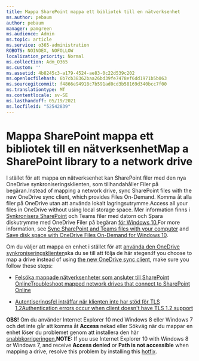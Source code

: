 ```yaml
---
title: Mappa SharePoint mappa ett bibliotek till en nätverksenhet
ms.author: pebaum
author: pebaum
manager: pamgreen
ms.audience: Admin
ms.topic: article
ms.service: o365-administration
ROBOTS: NOINDEX, NOFOLLOW
localization_priority: Normal
ms.collection: Adm_O365
ms.custom: ''
ms.assetid: 4b8245c3-a179-4524-ae83-0c22d539c202
ms.openlocfilehash: 6b7cb38362baa26bd39fe7478ef6dd1971b5b063
ms.sourcegitcommit: f4866e94918c7b591ad0cd3b58169d340bcc7f00
ms.translationtype: MT
ms.contentlocale: sv-SE
ms.lasthandoff: 05/19/2021
ms.locfileid: "52542839"
---
```

# <a name="map-a-sharepoint-library-to-a-network-drive"></a><span data-ttu-id="6276b-102">Mappa SharePoint mappa ett bibliotek till en nätverksenhet</span><span class="sxs-lookup"><span data-stu-id="6276b-102">Map a SharePoint library to a network drive</span></span>

<span data-ttu-id="6276b-103">I stället för att mappa en nätverksenhet kan SharePoint filer med den nya OneDrive synkroniseringsklienten, som tillhandahåller Filer på begäran.</span><span class="sxs-lookup"><span data-stu-id="6276b-103">Instead of mapping a network drive, sync SharePoint files with the new OneDrive sync client, which provides Files On-Demand.</span></span> <span data-ttu-id="6276b-104">Komma åt alla filer på OneDrive utan att använda lokalt lagringsutrymme.</span><span class="sxs-lookup"><span data-stu-id="6276b-104">Access all your files in OneDrive without using local storage space.</span></span> <span data-ttu-id="6276b-105">Mer information finns i [Synkronisera SharePoint](https://support.microsoft.com/office/sync-sharepoint-and-teams-files-with-your-computer-6de9ede8-5b6e-4503-80b2-6190f3354a88) och Teams filer med datorn och Spara diskutrymme med OneDrive Filer på begäran [för Windows 10.](https://support.microsoft.com/office/save-disk-space-with-onedrive-files-on-demand-for-windows-10-0e6860d3-d9f3-4971-b321-7092438fb38e)</span><span class="sxs-lookup"><span data-stu-id="6276b-105">For more information, see [Sync SharePoint and Teams files with your computer](https://support.microsoft.com/office/sync-sharepoint-and-teams-files-with-your-computer-6de9ede8-5b6e-4503-80b2-6190f3354a88) and [Save disk space with OneDrive Files On-Demand for Windows 10](https://support.microsoft.com/office/save-disk-space-with-onedrive-files-on-demand-for-windows-10-0e6860d3-d9f3-4971-b321-7092438fb38e).</span></span>

<span data-ttu-id="6276b-106">Om du väljer att mappa en enhet i stället för att [använda den OneDrive synkroniseringsklienten](https://support.microsoft.com/office/sync-sharepoint-and-teams-files-with-your-computer-6de9ede8-5b6e-4503-80b2-6190f3354a88)ska du se till att följa de här stegen:</span><span class="sxs-lookup"><span data-stu-id="6276b-106">If you choose to map a drive instead of using [the new OneDrive sync client](https://support.microsoft.com/office/sync-sharepoint-and-teams-files-with-your-computer-6de9ede8-5b6e-4503-80b2-6190f3354a88), make sure you follow these steps:</span></span>

- [<span data-ttu-id="6276b-107">Felsöka mappade nätverksenheter som ansluter till SharePoint Online</span><span class="sxs-lookup"><span data-stu-id="6276b-107">Troubleshoot mapped network drives that connect to SharePoint Online</span></span>](/sharepoint/support/administration/troubleshoot-mapped-network-drives)

- [<span data-ttu-id="6276b-108">Autentiseringsfel inträffar när klienten inte har stöd för TLS 1.2</span><span class="sxs-lookup"><span data-stu-id="6276b-108">Authentication errors occur when client doesn't have TLS 1.2 support</span></span>](/sharepoint/troubleshoot/administration/authentication-errors-tls12-support#network-drive-mapped-to-a-sharepoint-library)  

<span data-ttu-id="6276b-109">**OBS!** Om du använder Internet Explorer 10 med Windows 8 eller Windows 7 och det inte  går att komma åt **Access** nekad eller Sökväg när du mappar en enhet löser du problemet genom att installera den här [snabbkorrigeringen.](https://support.microsoft.com/topic/error-when-you-open-a-sharepoint-document-library-in-windows-explorer-or-map-a-network-drive-to-the-library-after-you-install-internet-explorer-10-96e640ba-059f-9b09-bb91-2a0319ee8b1d)</span><span class="sxs-lookup"><span data-stu-id="6276b-109">**NOTE:** If you use Internet Explorer 10 with Windows 8 or Windows 7, and receive **Access denied** or **Path is not accessible** when mapping a drive, resolve this problem by installing this [hotfix](https://support.microsoft.com/topic/error-when-you-open-a-sharepoint-document-library-in-windows-explorer-or-map-a-network-drive-to-the-library-after-you-install-internet-explorer-10-96e640ba-059f-9b09-bb91-2a0319ee8b1d).</span></span>